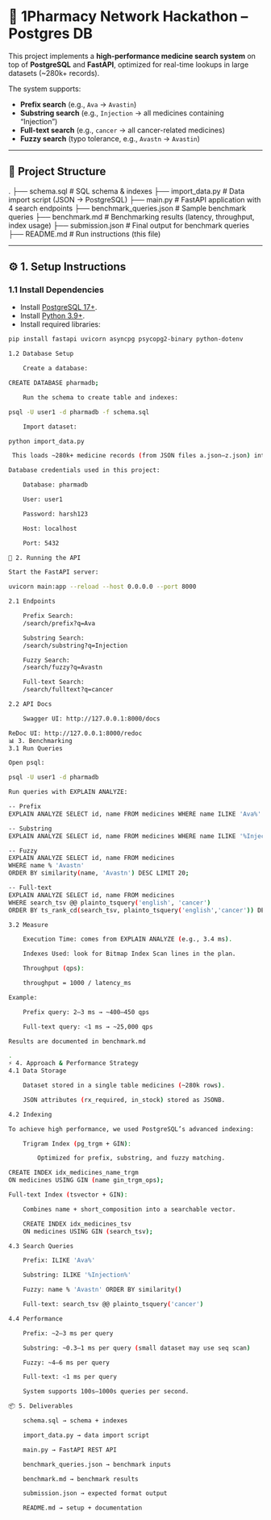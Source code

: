 # 💊 1Pharmacy Network Hackathon – Postgres DB

This project implements a **high-performance medicine search system** on top of **PostgreSQL** and **FastAPI**, optimized for real-time lookups in large datasets (~280k+ records).  

The system supports:
- **Prefix search** (e.g., `Ava` → `Avastin`)
- **Substring search** (e.g., `Injection` → all medicines containing “Injection”)
- **Full-text search** (e.g., `cancer` → all cancer-related medicines)
- **Fuzzy search** (typo tolerance, e.g., `Avastn` → `Avastin`)

---

## 📂 Project Structure

.
├── schema.sql # SQL schema & indexes
├── import_data.py # Data import script (JSON → PostgreSQL)
├── main.py # FastAPI application with 4 search endpoints
├── benchmark_queries.json # Sample benchmark queries
├── benchmark.md # Benchmarking results (latency, throughput, index usage)
├── submission.json # Final output for benchmark queries
├── README.md # Run instructions (this file)


---

## ⚙️ 1. Setup Instructions

### 1.1 Install Dependencies
- Install [PostgreSQL 17+](https://www.postgresql.org/download/).
- Install [Python 3.9+](https://www.python.org/downloads/).
- Install required libraries:
```bash
pip install fastapi uvicorn asyncpg psycopg2-binary python-dotenv

1.2 Database Setup

    Create a database:

CREATE DATABASE pharmadb;

    Run the schema to create table and indexes:

psql -U user1 -d pharmadb -f schema.sql

    Import dataset:

python import_data.py

 This loads ~280k+ medicine records (from JSON files a.json–z.json) into PostgreSQL.

Database credentials used in this project:

    Database: pharmadb

    User: user1

    Password: harsh123

    Host: localhost

    Port: 5432

🚀 2. Running the API

Start the FastAPI server:

uvicorn main:app --reload --host 0.0.0.0 --port 8000

2.1 Endpoints

    Prefix Search:
    /search/prefix?q=Ava

    Substring Search:
    /search/substring?q=Injection

    Fuzzy Search:
    /search/fuzzy?q=Avastn

    Full-text Search:
    /search/fulltext?q=cancer

2.2 API Docs

    Swagger UI: http://127.0.0.1:8000/docs

ReDoc UI: http://127.0.0.1:8000/redoc
📊 3. Benchmarking
3.1 Run Queries

Open psql:

psql -U user1 -d pharmadb

Run queries with EXPLAIN ANALYZE:

-- Prefix
EXPLAIN ANALYZE SELECT id, name FROM medicines WHERE name ILIKE 'Ava%' LIMIT 20;

-- Substring
EXPLAIN ANALYZE SELECT id, name FROM medicines WHERE name ILIKE '%Injection%' LIMIT 20;

-- Fuzzy
EXPLAIN ANALYZE SELECT id, name FROM medicines 
WHERE name % 'Avastn' 
ORDER BY similarity(name, 'Avastn') DESC LIMIT 20;

-- Full-text
EXPLAIN ANALYZE SELECT id, name FROM medicines 
WHERE search_tsv @@ plainto_tsquery('english', 'cancer') 
ORDER BY ts_rank_cd(search_tsv, plainto_tsquery('english','cancer')) DESC LIMIT 20;

3.2 Measure

    Execution Time: comes from EXPLAIN ANALYZE (e.g., 3.4 ms).

    Indexes Used: look for Bitmap Index Scan lines in the plan.

    Throughput (qps):

    throughput = 1000 / latency_ms

Example:

    Prefix query: 2–3 ms → ~400–450 qps

    Full-text query: <1 ms → ~25,000 qps

Results are documented in benchmark.md

.
⚡ 4. Approach & Performance Strategy
4.1 Data Storage

    Dataset stored in a single table medicines (~280k rows).

    JSON attributes (rx_required, in_stock) stored as JSONB.

4.2 Indexing

To achieve high performance, we used PostgreSQL’s advanced indexing:

    Trigram Index (pg_trgm + GIN):

        Optimized for prefix, substring, and fuzzy matching.

CREATE INDEX idx_medicines_name_trgm
ON medicines USING GIN (name gin_trgm_ops);

Full-text Index (tsvector + GIN):

    Combines name + short_composition into a searchable vector.

    CREATE INDEX idx_medicines_tsv
    ON medicines USING GIN (search_tsv);

4.3 Search Queries

    Prefix: ILIKE 'Ava%'

    Substring: ILIKE '%Injection%'

    Fuzzy: name % 'Avastn' ORDER BY similarity()

    Full-text: search_tsv @@ plainto_tsquery('cancer')

4.4 Performance

    Prefix: ~2–3 ms per query

    Substring: ~0.3–1 ms per query (small dataset may use seq scan)

    Fuzzy: ~4–6 ms per query

    Full-text: <1 ms per query

    System supports 100s–1000s queries per second.

📦 5. Deliverables

    schema.sql → schema + indexes

    import_data.py → data import script

    main.py → FastAPI REST API

    benchmark_queries.json → benchmark inputs

    benchmark.md → benchmark results

    submission.json → expected format output

    README.md → setup + documentation